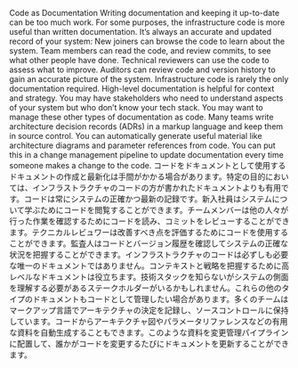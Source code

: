 Code as Documentation Writing documentation and keeping it up-to-date can be too much work. For some purposes, the infrastructure code is more useful than written documentation. It’s always an accurate and updated record of your system: New joiners can browse the code to learn about the system. Team members can read the code, and review commits, to see what other people have done. Technical reviewers can use the code to assess what to improve. Auditors can review code and version history to gain an accurate picture of the system. Infrastructure code is rarely the only documentation required. High-level documentation is helpful for context and strategy. You may have stakeholders who need to understand aspects of your system but who don’t know your tech stack. You may want to manage these other types of documentation as code. Many teams write architecture decision records (ADRs) in a markup language and keep them in source control. You can automatically generate useful material like architecture diagrams and parameter references from code. You can put this in a change management pipeline to update documentation every time someone makes a change to the code.
コードをドキュメントとして使用する ドキュメントの作成と最新化は手間がかかる場合があります。特定の目的においては、インフラストラクチャのコードの方が書かれたドキュメントよりも有用です。コードは常にシステムの正確かつ最新の記録です。新入社員はシステムについて学ぶためにコードを閲覧することができます。チームメンバーは他の人々が行った作業を確認するためにコードを読み、コミットをレビューすることができます。テクニカルレビュワーは改善すべき点を評価するためにコードを使用することができます。監査人はコードとバージョン履歴を確認してシステムの正確な状況を把握することができます。インフラストラクチャのコードは必ずしも必要な唯一のドキュメントではありません。コンテキストと戦略を把握するために高レベルなドキュメントは役立ちます。技術スタックを知らないがシステムの側面を理解する必要があるステークホルダーがいるかもしれません。これらの他のタイプのドキュメントもコードとして管理したい場合があります。多くのチームはマークアップ言語でアーキテクチャの決定を記録し、ソースコントロールに保持しています。コードからアーキテクチャ図やパラメータリファレンスなどの有用な資料を自動生成することもできます。このような資料を変更管理パイプラインに配置して、誰かがコードを変更するたびにドキュメントを更新することができます。